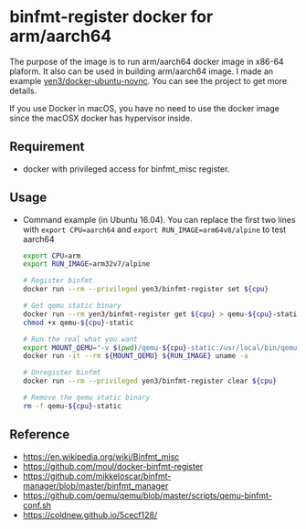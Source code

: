 # binfmt-register docker for arm/aarch64

The purpose of the image is to run arm/aarch64 docker image in x86-64 plaform.
It also can be used in building arm/aarch64 image. I made an example
[yen3/docker-ubuntu-novnc](https://github.com/yen3/docker-ubuntu-novnc).
You can see the project to get more details.

If you use Docker in macOS, you have no need to use the docker image since the
macOSX docker has hypervisor inside.


## Requirement

* docker with privileged access for binfmt_misc register.


## Usage

* Command example (in Ubuntu 16.04). You can replace the first two lines
  with `export CPU=aarch64` and `export RUN_IMAGE=arm64v8/alpine` to test
  aarch64

    ```bash
    export CPU=arm
    export RUN_IMAGE=arm32v7/alpine

    # Register binfmt
    docker run --rm --privileged yen3/binfmt-register set ${cpu}

    # Get qemu static binary
    docker run --rm yen3/binfmt-register get ${cpu} > qemu-${cpu}-static
    chmod +x qemu-${cpu}-static

    # Run the real what you want
    export MOUNT_QEMU="-v $(pwd)/qemu-${cpu}-static:/usr/local/bin/qemu-${cpu}-static"
    docker run -it --rm ${MOUNT_QEMU} ${RUN_IMAGE} uname -a

    # Unregister binfmt
    docker run --rm --privileged yen3/binfmt-register clear ${cpu}

    # Remove the qemu static binary
    rm -f qemu-${cpu}-static
    ```


## Reference

* https://en.wikipedia.org/wiki/Binfmt_misc
* https://github.com/moul/docker-binfmt-register
* https://github.com/mikkeloscar/binfmt-manager/blob/master/binfmt_manager
* https://github.com/qemu/qemu/blob/master/scripts/qemu-binfmt-conf.sh
* https://coldnew.github.io/5cecf128/

